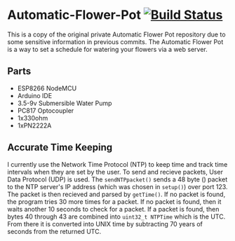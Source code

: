 # Automatic-Flower-Pot [![Build Status](https://travis-ci.com/chris24gutsch/ESP8266-Auto-Flower-Pot.svg?token=s59VV8KQT6cPxW1cy3Vz&branch=master)](https://travis-ci.com/chris24gutsch/ESP8266-Auto-Flower-Pot)
This is a copy of the original private Automatic Flower Pot repository due to some sensitive information in previous commits. The Automatic Flower Pot is a way to set a schedule for watering your flowers via a web server.

## Parts
- ESP8266 NodeMCU
- Arduino IDE
- 3.5-9v Submersible Water Pump
- PC817 Optocoupler
- 1x330ohm
- 1xPN2222A

## Accurate Time Keeping
I currently use the Network Time Protocol (NTP) to keep time and track time intervals when they are set by the user. To send and recieve packets, User Data Protocol (UDP) is used. The `sendNTPpacket()` sends a 48 byte () packet to the NTP server's IP address (which was chosen in `setup()`) over port 123. The packet is then recieved and parsed by `getTime()`. If no packet is found, the program tries 30 more times for a packet. If no packet is found, then it waits another 10 seconds to check for a packet. If a packet is found, then bytes 40 through 43 are combined into `uint32_t NTPTime` which is the UTC. From there it is converted into UNIX time by subtracting 70 years of seconds from the returned UTC.
